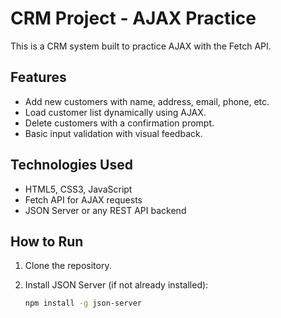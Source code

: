 # CRM Project - AJAX Practice

This is a CRM system built to practice AJAX with the Fetch API.

## Features

- Add new customers with name, address, email, phone, etc.
- Load customer list dynamically using AJAX.
- Delete customers with a confirmation prompt.
- Basic input validation with visual feedback.

## Technologies Used

- HTML5, CSS3, JavaScript 
- Fetch API for AJAX requests
- JSON Server or any REST API backend

## How to Run

1. Clone the repository.
2. Install JSON Server (if not already installed):

   ```bash
   npm install -g json-server
